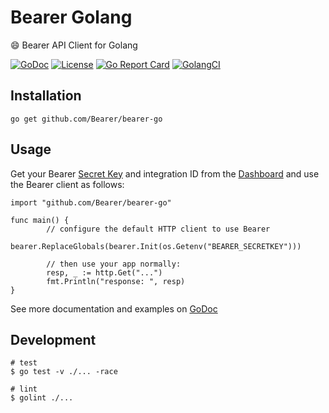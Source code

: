# Bearer Golang

:smile: Bearer API Client for Golang

[![GoDoc](https://godoc.org/github.com/Bearer/bearer-go?status.svg)](https://godoc.org/github.com/Bearer/bearer-go)
[![License](https://img.shields.io/badge/license-Apache--2.0-%2397ca00.svg)](https://github.com/Bearer/bearer-go/blob/master/LICENSE)
[![Go Report Card](https://goreportcard.com/badge/github.com/Bearer/bearer-go)](https://goreportcard.com/report/github.com/Bearer/bearer-go)
[![GolangCI](https://golangci.com/badges/github.com/Bearer/bearer-go.svg)](https://golangci.com/r/github.com/Bearer/bearer-go)

## Installation

```console
go get github.com/Bearer/bearer-go
```

## Usage

Get your Bearer [Secret Key](https://app.bearer.sh/keys) and integration ID from the [Dashboard](https://app.bearer.sh/) and use the Bearer client as follows:

```golang
import "github.com/Bearer/bearer-go"

func main() {
        // configure the default HTTP client to use Bearer
        bearer.ReplaceGlobals(bearer.Init(os.Getenv("BEARER_SECRETKEY")))

        // then use your app normally:
        resp, _ := http.Get("...")
        fmt.Println("response: ", resp)
}

```

See more documentation and examples on [GoDoc](https://godoc.org/github.com/Bearer/bearer-go)

## Development

```console
# test
$ go test -v ./... -race

# lint
$ golint ./...
```
